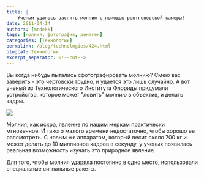 ```yaml
---
title: |
    Ученым удалось заснять молнию с помощью рентгеновской камеры!
date: 2011-04-14
authors: [mrdekk]
tags: [молния, фотография, рентген]
categories: [Технологии]
permalink: /blog/technologies/424.html
blogcat: Технологии
excerpt_separator: <!--cut-->
---
```


Вы когда нибудь пытались сфотографировать молнию? Смею вас заверить - это чертовски трудно, и удается это лишь случайно. А вот ученый из Технологического Института Флориды придумали устройство, которое может "ловить" молнию в объектив, и делать кадры.


![](http://itw66.ru/uploads/images/00/00/01/2011/04/14/67f600.png)


Молния, как искра, явление по нашим меркам практически мгновенное. И такого малого времени недостаточно, чтобы хорошо ее рассмотреть. С новым же аппаратом, который весит около 700 кг и может делать до 10 миллионов кадров в секунду, у ученых появилась реальная возможность изучать это природное явление.

Для того, чтобы молния ударяла постоянно в одно место, использовали специальные сигнальные ракеты.
